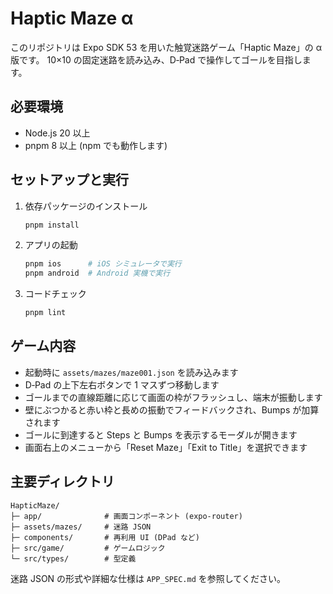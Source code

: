 # Haptic Maze α

このリポジトリは Expo SDK 53 を用いた触覚迷路ゲーム「Haptic Maze」の α 版です。
10×10 の固定迷路を読み込み、D‑Pad で操作してゴールを目指します。

## 必要環境

- Node.js 20 以上
- pnpm 8 以上 (npm でも動作します)

## セットアップと実行

1. 依存パッケージのインストール

   ```bash
   pnpm install
   ```

2. アプリの起動

   ```bash
   pnpm ios      # iOS シミュレータで実行
   pnpm android  # Android 実機で実行
   ```

3. コードチェック

   ```bash
   pnpm lint
   ```

## ゲーム内容

- 起動時に `assets/mazes/maze001.json` を読み込みます
- D‑Pad の上下左右ボタンで 1 マスずつ移動します
- ゴールまでの直線距離に応じて画面の枠がフラッシュし、端末が振動します
- 壁にぶつかると赤い枠と長めの振動でフィードバックされ、Bumps が加算されます
- ゴールに到達すると Steps と Bumps を表示するモーダルが開きます
- 画面右上のメニューから「Reset Maze」「Exit to Title」を選択できます

## 主要ディレクトリ

```
HapticMaze/
├─ app/              # 画面コンポーネント (expo-router)
├─ assets/mazes/     # 迷路 JSON
├─ components/       # 再利用 UI (DPad など)
├─ src/game/         # ゲームロジック
└─ src/types/        # 型定義
```

迷路 JSON の形式や詳細な仕様は `APP_SPEC.md` を参照してください。

